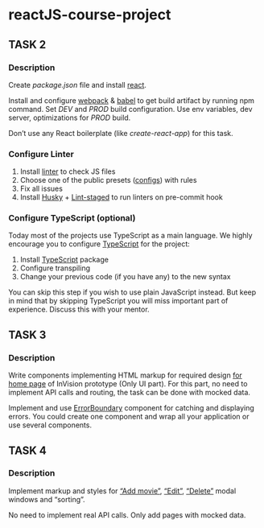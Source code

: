 # reactJS-course-project

## TASK 2

### Description

Create _package.json_ file and install [react](https://www.npmjs.com/package/react).

Install and configure [webpack](https://www.npmjs.com/package/webpack) & [babel](https://babeljs.io/) to get build artifact by running npm command.
Set _DEV_ and _PROD_ build configuration. Use env variables, dev server, optimizations for _PROD_ build.

Don’t use any React boilerplate (like _create-react-app_) for this task.

### Configure Linter

1. Install [linter](https://cogut.medium.com/what-is-linting-how-does-a-linter-work-49381f28fc60) to check JS files
2. Choose one of the public presets ([configs](https://github.com/dustinspecker/awesome-eslint#configs)) with rules
3. Fix all issues
4. Install [Husky](https://github.com/typicode/husky) + [Lint-staged](https://github.com/okonet/lint-staged) to run linters on pre-commit hook

### Configure TypeScript (optional)

Today most of the projects use TypeScript as a main language.
We highly encourage you to configure [TypeScript](https://www.typescriptlang.org/) for the project:

1. Install [TypeScript](https://www.npmjs.com/package/typescript) package
2. Configure transpiling
3. Change your previous code (if you have any) to the new syntax

You can skip this step if you wish to use plain JavaScript instead.
But keep in mind that by skipping TypeScript you will miss important part of experience.
Discuss this with your mentor.

## TASK 3

### Description

Write components implementing HTML markup for required design [for home page](https://www.figma.com/file/fKGjrOqR6nJe6LYJopGCZ8/CDP-Home-Task-%E2%80%93-React-v1?node-id=0%3A2) of InVision prototype (Only UI part).
For this part, no need to implement API calls and routing, the task can be done with mocked data.

Implement and use [ErrorBoundary](https://reactjs.org/docs/error-boundaries.html)
component for catching and displaying errors.
You could create one component and wrap all your application or use several components.

## TASK 4

### Description

Implement markup and styles for [“Add movie”](https://www.figma.com/file/fKGjrOqR6nJe6LYJopGCZ8/CDP-Home-Task-%E2%80%93-React-v1?node-id=0%3A505), [“Edit”](https://www.figma.com/file/fKGjrOqR6nJe6LYJopGCZ8/CDP-Home-Task-%E2%80%93-React-v1?node-id=0%3A1005), [“Delete”](https://www.figma.com/file/fKGjrOqR6nJe6LYJopGCZ8/CDP-Home-Task-%E2%80%93-React-v1?node-id=0%3A1817) modal windows and “sorting”.

No need to implement real API calls. Only add pages with mocked data.
